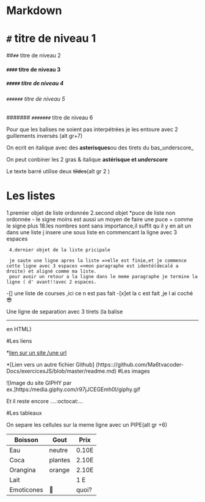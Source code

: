 # Markdown

<a name="haut">

# `#` titre de niveau 1
##`##` titre de niveau 2
#### `####` titre de niveau 3
##### `#####` titre de niveau 4
###### `######` titre de niveau 5
####### `#######` titre de niveau 6

Pour que les balises ne soient pas interpétrées je les entoure avec 2 guillements inversés (alt gr+7)

On ecrit en italique avec des **asterisques**ou des tirets du bas_underscore_



On peut conbiner les 2 gras & italique **astérisque et _underscore_**

Le texte barré utilise deux ~~tildes~~(alt gr 2 )

# Les listes

1.premier objet de liste ordonnée
2.second objet
     *puce de liste non ordonnée
     - le signe moins est aussi un moyen de faire une puce
     + comme le signe plus
     18.les nombres sont sans importance,il suffit qu il y en ait un dans une liste j insere une sous liste en commencant la ligne avec 3 espaces

     4.dernier objet de la liste pricipale 

     je saute une ligne apres la liste =>elle est finie,et je commence cette ligne avec 3 espaces =>mon paragraphe est identé(decalé a droite) et aligné comme ma liste.
     pour avoir un retour a la ligne dans le meme paragraphe je termine la ligne ( d' avant!!avec 2 espaces.
     
-[] une liste de courses ,ici ce n est pas fait
-[x]et la c est fait ,je l ai coché :sunglasses:



Une ligne de separation avec 3 tirets (la balise <hr/>  en HTML)



#Les liens

*[lien sur un site /une url ](https://www.google.com)

*[Lien vers un autre fichier Github]
(https:://github.com/Ma6tvacoder-Docs/exercicesJS/blob/master/readme.md)
#Les images

![Image du site GIPHY par ex.]https:/media.giphy.com/r97jJCEGEmh0I/giphy.gif

Et il reste encore ....:octocat:...

#Les tableaux

On separe les cellules sur la meme ligne avec un PIPE(alt gr +6)

Boisson|Gout|Prix
---|---|---
Eau|neutre|0.10E
Coca|plantes|2.10E
Orangina|orange|2.10E
Lait ||1 E
Emoticones|:imp:|quoi?




